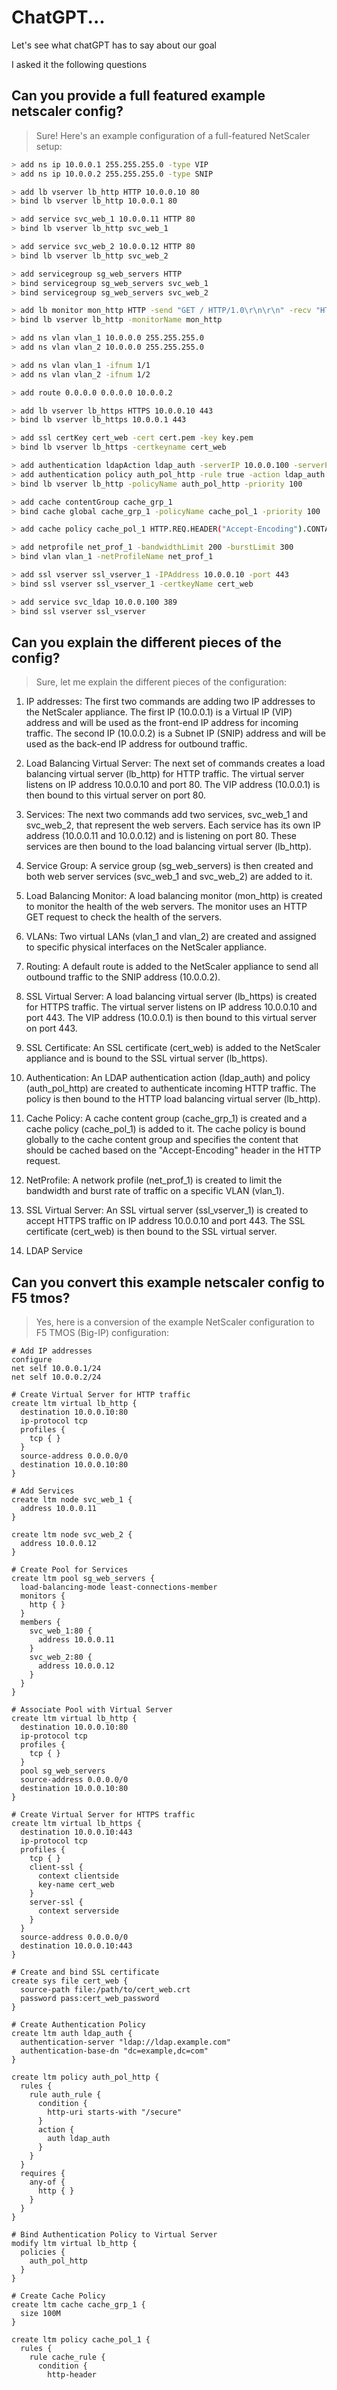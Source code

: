 
# ChatGPT...

Let's see what chatGPT has to say about our goal

I asked it the following questions

## Can you provide a full featured example netscaler config?

>Sure! Here's an example configuration of a full-featured NetScaler setup:

```bash
> add ns ip 10.0.0.1 255.255.255.0 -type VIP
> add ns ip 10.0.0.2 255.255.255.0 -type SNIP

> add lb vserver lb_http HTTP 10.0.0.10 80
> bind lb vserver lb_http 10.0.0.1 80

> add service svc_web_1 10.0.0.11 HTTP 80
> bind lb vserver lb_http svc_web_1

> add service svc_web_2 10.0.0.12 HTTP 80
> bind lb vserver lb_http svc_web_2

> add servicegroup sg_web_servers HTTP
> bind servicegroup sg_web_servers svc_web_1
> bind servicegroup sg_web_servers svc_web_2

> add lb monitor mon_http HTTP -send "GET / HTTP/1.0\r\n\r\n" -recv "HTTP"
> bind lb vserver lb_http -monitorName mon_http

> add ns vlan vlan_1 10.0.0.0 255.255.255.0
> add ns vlan vlan_2 10.0.0.0 255.255.255.0

> add ns vlan vlan_1 -ifnum 1/1
> add ns vlan vlan_2 -ifnum 1/2

> add route 0.0.0.0 0.0.0.0 10.0.0.2

> add lb vserver lb_https HTTPS 10.0.0.10 443
> bind lb vserver lb_https 10.0.0.1 443

> add ssl certKey cert_web -cert cert.pem -key key.pem
> bind lb vserver lb_https -certkeyname cert_web

> add authentication ldapAction ldap_auth -serverIP 10.0.0.100 -serverPort 389 -ldapBase "dc=mydomain,dc=com" -ldapBindDN "cn=admin,dc=mydomain,dc=com" -ldapBindPassword secret -ldapLoginName samAccountName
> add authentication policy auth_pol_http -rule true -action ldap_auth
> bind lb vserver lb_http -policyName auth_pol_http -priority 100

> add cache contentGroup cache_grp_1
> bind cache global cache_grp_1 -policyName cache_pol_1 -priority 100

> add cache policy cache_pol_1 HTTP.REQ.HEADER("Accept-Encoding").CONTAINS("gzip") CACHE_URL_DEFAULT_EXPIRE

> add netprofile net_prof_1 -bandwidthLimit 200 -burstLimit 300
> bind vlan vlan_1 -netProfileName net_prof_1

> add ssl vserver ssl_vserver_1 -IPAddress 10.0.0.10 -port 443
> bind ssl vserver ssl_vserver_1 -certkeyName cert_web

> add service svc_ldap 10.0.0.100 389
> bind ssl vserver ssl_vserver

```

## Can you explain the different pieces of the config?

> Sure, let me explain the different pieces of the configuration:

1.	IP addresses: The first two commands are adding two IP addresses to the NetScaler appliance. The first IP (10.0.0.1) is a Virtual IP (VIP) address and will be used as the front-end IP address for incoming traffic. The second IP (10.0.0.2) is a Subnet IP (SNIP) address and will be used as the back-end IP address for outbound traffic.

2.	Load Balancing Virtual Server: The next set of commands creates a load balancing virtual server (lb_http) for HTTP traffic. The virtual server listens on IP address 10.0.0.10 and port 80. The VIP address (10.0.0.1) is then bound to this virtual server on port 80.

3.	Services: The next two commands add two services, svc_web_1 and svc_web_2, that represent the web servers. Each service has its own IP address (10.0.0.11 and 10.0.0.12) and is listening on port 80. These services are then bound to the load balancing virtual server (lb_http).

4.	Service Group: A service group (sg_web_servers) is then created and both web server services (svc_web_1 and svc_web_2) are added to it.

5.	Load Balancing Monitor: A load balancing monitor (mon_http) is created to monitor the health of the web servers. The monitor uses an HTTP GET request to check the health of the servers.

6.	VLANs: Two virtual LANs (vlan_1 and vlan_2) are created and assigned to specific physical interfaces on the NetScaler appliance.

7.	Routing: A default route is added to the NetScaler appliance to send all outbound traffic to the SNIP address (10.0.0.2).

8.	SSL Virtual Server: A load balancing virtual server (lb_https) is created for HTTPS traffic. The virtual server listens on IP address 10.0.0.10 and port 443. The VIP address (10.0.0.1) is then bound to this virtual server on port 443.

9.	SSL Certificate: An SSL certificate (cert_web) is added to the NetScaler appliance and is bound to the SSL virtual server (lb_https).

10.	Authentication: An LDAP authentication action (ldap_auth) and policy (auth_pol_http) are created to authenticate incoming HTTP traffic. The policy is then bound to the HTTP load balancing virtual server (lb_http).

11.	Cache Policy: A cache content group (cache_grp_1) is created and a cache policy (cache_pol_1) is added to it. The cache policy is bound globally to the cache content group and specifies the content that should be cached based on the "Accept-Encoding" header in the HTTP request.

12.	NetProfile: A network profile (net_prof_1) is created to limit the bandwidth and burst rate of traffic on a specific VLAN (vlan_1).

13.	SSL Virtual Server: An SSL virtual server (ssl_vserver_1) is created to accept HTTPS traffic on IP address 10.0.0.10 and port 443. The SSL certificate (cert_web) is then bound to the SSL virtual server.

14.	LDAP Service


## Can you convert this example netscaler config to F5 tmos?

> Yes, here is a conversion of the example NetScaler configuration to F5 TMOS (Big-IP) configuration:

```
# Add IP addresses
configure
net self 10.0.0.1/24
net self 10.0.0.2/24

# Create Virtual Server for HTTP traffic
create ltm virtual lb_http {
  destination 10.0.0.10:80
  ip-protocol tcp
  profiles {
    tcp { }
  }
  source-address 0.0.0.0/0
  destination 10.0.0.10:80
}

# Add Services
create ltm node svc_web_1 {
  address 10.0.0.11
}

create ltm node svc_web_2 {
  address 10.0.0.12
}

# Create Pool for Services
create ltm pool sg_web_servers {
  load-balancing-mode least-connections-member
  monitors {
    http { }
  }
  members {
    svc_web_1:80 {
      address 10.0.0.11
    }
    svc_web_2:80 {
      address 10.0.0.12
    }
  }
}

# Associate Pool with Virtual Server
create ltm virtual lb_http {
  destination 10.0.0.10:80
  ip-protocol tcp
  profiles {
    tcp { }
  }
  pool sg_web_servers
  source-address 0.0.0.0/0
  destination 10.0.0.10:80
}

# Create Virtual Server for HTTPS traffic
create ltm virtual lb_https {
  destination 10.0.0.10:443
  ip-protocol tcp
  profiles {
    tcp { }
    client-ssl {
      context clientside
      key-name cert_web
    }
    server-ssl {
      context serverside
    }
  }
  source-address 0.0.0.0/0
  destination 10.0.0.10:443
}

# Create and bind SSL certificate
create sys file cert_web {
  source-path file:/path/to/cert_web.crt
  password pass:cert_web_password
}

# Create Authentication Policy
create ltm auth ldap_auth {
  authentication-server "ldap://ldap.example.com"
  authentication-base-dn "dc=example,dc=com"
}

create ltm policy auth_pol_http {
  rules {
    rule auth_rule {
      condition {
        http-uri starts-with "/secure"
      }
      action {
        auth ldap_auth
      }
    }
  }
  requires {
    any-of {
      http { }
    }
  }
}

# Bind Authentication Policy to Virtual Server
modify ltm virtual lb_http {
  policies {
    auth_pol_http
  }
}

# Create Cache Policy
create ltm cache cache_grp_1 {
  size 100M
}

create ltm policy cache_pol_1 {
  rules {
    rule cache_rule {
      condition {
        http-header
```